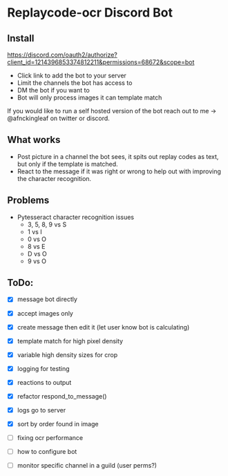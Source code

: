 # Replaycode-ocr Discord Bot

## Install
https://discord.com/oauth2/authorize?client_id=1214396853374812211&permissions=68672&scope=bot

- Click link to add the bot to your server
- Limit the channels the bot has access to
- DM the bot if you want to
- Bot will only process images it can template match

If you would like to run a self hosted version of the bot reach out to me -> @afnckingleaf on twitter or discord.

## What works
- Post picture in a channel the bot sees, it spits out replay codes as text, but only if the template is matched.
- React to the message if it was right or wrong to help out with improving the character recognition.

## Problems
- Pytesseract character recognition issues
    - 3, 5, 8, 9 vs S
    - 1 vs I
    - 0 vs O
    - 8 vs E
    - D vs O
    - 9 vs O

## ToDo:
- [x] message bot directly
- [x] accept images only
- [x] create message then edit it (let user know bot is calculating)
- [x] template match for high pixel density
- [x] variable high density sizes for crop
- [x] logging for testing
- [x] reactions to output
- [x] refactor respond_to_message()
- [x] logs go to server
- [x] sort by order found in image
- [ ] fixing ocr performance

- [ ] how to configure bot

- [ ] monitor specific channel in a guild (user perms?)
